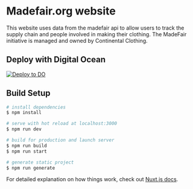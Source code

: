 # Madefair.org website

This website uses data from the madefair api to allow users to track the supply chain and people involved in making their clothing. The MadeFair initiative is managed and owned by Continental Clothing.

## Deploy with Digital Ocean

[![Deploy to DO](https://www.deploytodo.com/do-btn-blue.svg)](https://cloud.digitalocean.com/apps/new?repo=https://github.com/functionandform/madefair/tree/master)

## Build Setup

```bash
# install dependencies
$ npm install

# serve with hot reload at localhost:3000
$ npm run dev

# build for production and launch server
$ npm run build
$ npm run start

# generate static project
$ npm run generate
```

For detailed explanation on how things work, check out [Nuxt.js docs](https://nuxtjs.org).
